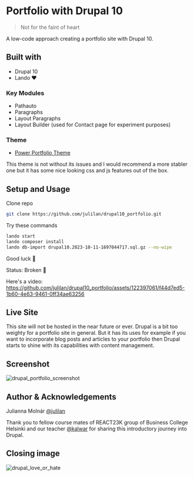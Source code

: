 # Portfolio with Drupal 10

> Not for the faint of heart

A low-code approach creating a portfolio site with Drupal 10.

## Built with

- Drupal 10
- Lando ♥️

### Key Modules

- Pathauto
- Paragraphs
- Layout Paragraphs
- Layout Builder (used for Contact page for experiment purposes)

### Theme

- [Power Portfolio Theme](https://www.drupal.org/project/power_portfolio)

This theme is not without its issues and I would recommend a more stabler one but it has some nice looking css and js features out of the box.

## Setup and Usage

Clone repo
```bash
git clone https://github.com/julilan/drupal10_portfolio.git
```

Try these commands
```bash
lando start
lando composer install
lando db-import drupal10.2023-10-11-1697044717.sql.gz --no-wipe
```

Good luck 🦔

Status: Broken 👻

Here's a video:
https://github.com/julilan/drupal10_portfolio/assets/122397061/f44d7ed5-1b60-4e63-9461-0ff34ae63256

## Live Site

This site will not be hosted in the near future or ever. Drupal is a bit too weighty for a portfolio site in general. But it has its uses for example if you want to incorporate blog posts and articles to your portfolio then Drupal starts to shine with its capabilities with content management.

## Screenshot

![drupal_portfolio_screenshot](https://github.com/julilan/drupal10_portfolio/assets/122397061/6e3ded67-dc91-4089-b3ba-5bbe1dd02fc3)

## Author & Acknowledgements

Julianna Molnár [@julilan](https://github.com/julilan)

Thank you to fellow course mates of REACT23K group of Business College Helsinki and our teacher [@kalwar](https://github.com/kalwar) for sharing this introductory journey into Drupal.

## Closing image

![drupal_love_or_hate](https://github.com/julilan/drupal10_portfolio/assets/122397061/43212134-1a87-4d01-ae0d-79c211a1cf6a)

